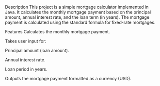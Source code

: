 Description
This project is a simple mortgage calculator implemented in Java. It calculates the monthly mortgage payment based on the principal amount, annual interest rate, and the loan term (in years). The mortgage payment is calculated using the standard formula for fixed-rate mortgages.

Features
Calculates the monthly mortgage payment.

Takes user input for:

Principal amount (loan amount).

Annual interest rate.

Loan period in years.

Outputs the mortgage payment formatted as a currency (USD).
